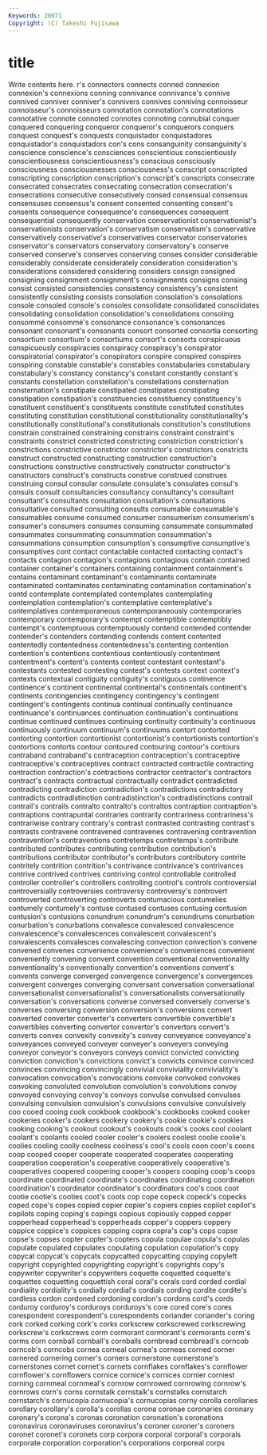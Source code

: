```yaml
---
Keywords: 20071 
Copyright: (C) Takeshi Fujisawa
---
```


# title

Write contents here.
r's connectors connects conned
connexion connexion's connexions conning connivance connivance's connive connived conniver conniver's
connivers connives conniving connoisseur connoisseur's connoisseurs connotation connotation's connotations connotative
connote connoted connotes connoting connubial conquer conquered conquering conqueror conqueror's
conquerors conquers conquest conquest's conquests conquistador conquistadores conquistador's conquistadors con's
cons consanguinity consanguinity's conscience conscience's consciences conscientious conscientiously conscientiousness conscientiousness's
conscious consciously consciousness consciousnesses consciousness's conscript conscripted conscripting conscription conscription's
conscript's conscripts consecrate consecrated consecrates consecrating consecration consecration's consecrations consecutive
consecutively consed consensual consensus consensuses consensus's consent consented consenting consent's
consents consequence consequence's consequences consequent consequential consequently conservation conservationist conservationist's
conservationists conservation's conservatism conservatism's conservative conservatively conservative's conservatives conservator conservatories
conservator's conservators conservatory conservatory's conserve conserved conserve's conserves conserving conses
consider considerable considerably considerate considerately consideration consideration's considerations considered considering
considers consign consigned consigning consignment consignment's consignments consigns consing consist
consisted consistencies consistency consistency's consistent consistently consisting consists consolation consolation's
consolations console consoled console's consoles consolidate consolidated consolidates consolidating consolidation
consolidation's consolidations consoling consommé consommé's consonance consonance's consonances consonant consonant's
consonants consort consorted consortia consorting consortium consortium's consortiums consort's consorts
conspicuous conspicuously conspiracies conspiracy conspiracy's conspirator conspiratorial conspirator's conspirators conspire
conspired conspires conspiring constable constable's constables constabularies constabulary constabulary's constancy
constancy's constant constantly constant's constants constellation constellation's constellations consternation consternation's
constipate constipated constipates constipating constipation constipation's constituencies constituency constituency's constituent
constituent's constituents constitute constituted constitutes constituting constitution constitutional constitutionality constitutionality's
constitutionally constitutional's constitutionals constitution's constitutions constrain constrained constraining constrains constraint
constraint's constraints constrict constricted constricting constriction constriction's constrictions constrictive constrictor
constrictor's constrictors constricts construct constructed constructing construction construction's constructions constructive
constructively constructor constructor's constructors construct's constructs construe construed construes construing
consul consular consulate consulate's consulates consul's consuls consult consultancies consultancy
consultancy's consultant consultant's consultants consultation consultation's consultations consultative consulted consulting
consults consumable consumable's consumables consume consumed consumer consumerism consumerism's consumer's
consumers consumes consuming consummate consummated consummates consummating consummation consummation's consummations
consumption consumption's consumptive consumptive's consumptives cont contact contactable contacted contacting
contact's contacts contagion contagion's contagions contagious contain contained container container's
containers containing containment containment's contains contaminant contaminant's contaminants contaminate contaminated
contaminates contaminating contamination contamination's contd contemplate contemplated contemplates contemplating contemplation
contemplation's contemplative contemplative's contemplatives contemporaneous contemporaneously contemporaries contemporary contemporary's contempt
contemptible contemptibly contempt's contemptuous contemptuously contend contended contender contender's contenders
contending contends content contented contentedly contentedness contentedness's contenting contention contention's
contentions contentious contentiously contentment contentment's content's contents contest contestant contestant's
contestants contested contesting contest's contests context context's contexts contextual contiguity
contiguity's contiguous continence continence's continent continental continental's continentals continent's continents
contingencies contingency contingency's contingent contingent's contingents continua continual continually continuance
continuance's continuances continuation continuation's continuations continue continued continues continuing continuity
continuity's continuous continuously continuum continuum's continuums contort contorted contorting contortion
contortionist contortionist's contortionists contortion's contortions contorts contour contoured contouring contour's
contours contraband contraband's contraception contraception's contraceptive contraceptive's contraceptives contract contracted
contractile contracting contraction contraction's contractions contractor contractor's contractors contract's contracts
contractual contractually contradict contradicted contradicting contradiction contradiction's contradictions contradictory contradicts
contradistinction contradistinction's contradistinctions contrail contrail's contrails contralto contralto's contraltos contraption
contraption's contraptions contrapuntal contraries contrarily contrariness contrariness's contrariwise contrary contrary's
contrast contrasted contrasting contrast's contrasts contravene contravened contravenes contravening contravention
contravention's contraventions contretemps contretemps's contribute contributed contributes contributing contribution contribution's
contributions contributor contributor's contributors contributory contrite contritely contrition contrition's contrivance
contrivance's contrivances contrive contrived contrives contriving control controllable controlled controller
controller's controllers controlling control's controls controversial controversially controversies controversy controversy's
controvert controverted controverting controverts contumacious contumelies contumely contumely's contuse contused
contuses contusing contusion contusion's contusions conundrum conundrum's conundrums conurbation conurbation's
conurbations convalesce convalesced convalescence convalescence's convalescences convalescent convalescent's convalescents convalesces
convalescing convection convection's convene convened convenes convenience convenience's conveniences convenient
conveniently convening convent convention conventional conventionality conventionality's conventionally convention's conventions
convent's convents converge converged convergence convergence's convergences convergent converges converging
conversant conversation conversational conversationalist conversationalist's conversationalists conversationally conversation's conversations converse
conversed conversely converse's converses conversing conversion conversion's conversions convert converted
converter converter's converters convertible convertible's convertibles converting convertor convertor's convertors
convert's converts convex convexity convexity's convey conveyance conveyance's conveyances conveyed
conveyer conveyer's conveyers conveying conveyor conveyor's conveyors conveys convict convicted
convicting conviction conviction's convictions convict's convicts convince convinced convinces convincing
convincingly convivial conviviality conviviality's convocation convocation's convocations convoke convoked convokes
convoking convoluted convolution convolution's convolutions convoy convoyed convoying convoy's convoys
convulse convulsed convulses convulsing convulsion convulsion's convulsions convulsive convulsively coo
cooed cooing cook cookbook cookbook's cookbooks cooked cooker cookeries cooker's
cookers cookery cookery's cookie cookie's cookies cooking cooking's cookout cookout's
cookouts cook's cooks cool coolant coolant's coolants cooled cooler cooler's
coolers coolest coolie coolie's coolies cooling coolly coolness coolness's cool's
cools coon coon's coons coop cooped cooper cooperate cooperated cooperates
cooperating cooperation cooperation's cooperative cooperatively cooperative's cooperatives coopered coopering cooper's
coopers cooping coop's coops coordinate coordinated coordinate's coordinates coordinating coordination
coordination's coordinator coordinator's coordinators coo's coos coot cootie cootie's cooties
coot's coots cop cope copeck copeck's copecks coped cope's copes
copied copier copier's copiers copies copilot copilot's copilots coping coping's
copings copious copiously copped copper copperhead copperhead's copperheads copper's coppers
coppery coppice coppice's coppices copping copra copra's cop's cops copse
copse's copses copter copter's copters copula copulae copula's copulas copulate
copulated copulates copulating copulation copulation's copy copycat copycat's copycats copycatted
copycatting copying copyleft copyright copyrighted copyrighting copyright's copyrights copy's copywriter
copywriter's copywriters coquette coquetted coquette's coquettes coquetting coquettish coral coral's
corals cord corded cordial cordiality cordiality's cordially cordial's cordials cording
cordite cordite's cordless cordon cordoned cordoning cordon's cordons cord's cords
corduroy corduroy's corduroys corduroys's core cored core's cores corespondent corespondent's
corespondents coriander coriander's coring cork corked corking cork's corks corkscrew
corkscrewed corkscrewing corkscrew's corkscrews corm cormorant cormorant's cormorants corm's corms
corn cornball cornball's cornballs cornbread cornbread's corncob corncob's corncobs cornea
corneal cornea's corneas corned corner cornered cornering corner's corners cornerstone
cornerstone's cornerstones cornet cornet's cornets cornflakes cornflakes's cornflower cornflower's cornflowers
cornice cornice's cornices cornier corniest corning cornmeal cornmeal's cornrow cornrowed
cornrowing cornrow's cornrows corn's corns cornstalk cornstalk's cornstalks cornstarch cornstarch's
cornucopia cornucopia's cornucopias corny corolla corollaries corollary corollary's corolla's corollas
corona coronae coronaries coronary coronary's corona's coronas coronation coronation's coronations
coronavirus coronaviruses coronavirus's coroner coroner's coroners coronet coronet's coronets corp
corpora corporal corporal's corporals corporate corporation corporation's corporations corporeal corps
